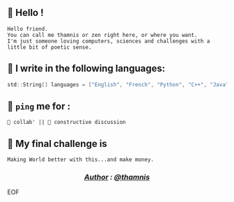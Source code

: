 ## 👋 Hello !
    Hello friend.
    You can call me thamnis or zen right here, or where you want.
    I'm just someone loving computers, sciences and challenges with a little bit of poetic sense.

## 🎹 I write in the following languages:
``` C
std::String[] languages = ["English", "French", "Python", "C++", "Java", "HTML", "CSS" , "JS", "PHP"];
```

## 💬 ```ping``` me for : 
    🤝 collab' || 🏦 constructive discussion

## 🎯 My final challenge is  
    Making World better with this...and make money.


_<h3 style="text-align:center;"><u>Author</u> : <a href="https://github.com/thamnis">@thamnis</a></h3>_

EOF
<!--
**thamnis/thamnis** is a ✨ _special_ ✨ repository because its `README.md` (this file) appears on your GitHub profile.

Here are some ideas to get you started:

- 🔭 I’m currently working on ...
- 🌱 I’m currently learning ...
- 👯 I’m looking to collaborate on ...
- 🤔 I’m looking for help with ...
- 💬 Ask me about ...
- 📫 How to reach me: ...
- 😄 Pronouns: ...
- ⚡ Fun fact: ...
-->
